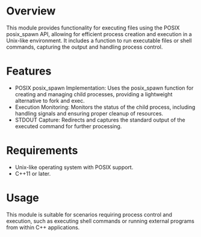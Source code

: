 # Overview
This module provides functionality for executing files using the POSIX posix_spawn API, allowing for efficient process creation and execution in a Unix-like environment. It includes a function to run executable files or shell commands, capturing the output and handling process control.

# Features
* POSIX posix_spawn Implementation: Uses the posix_spawn function for creating and managing child processes, providing a lightweight alternative to fork and exec.
* Execution Monitoring: Monitors the status of the child process, including handling signals and ensuring proper cleanup of resources.
* STDOUT Capture: Redirects and captures the standard output of the executed command for further processing.

# Requirements
* Unix-like operating system with POSIX support.
* C++11 or later.

# Usage
This module is suitable for scenarios requiring process control and execution, such as executing shell commands or running external programs from within C++ applications.
